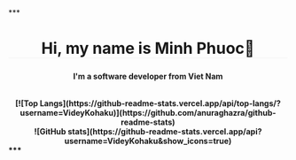 ***<h1 align="center" style="text-align: center; border-bottom: solid 1px #F2F2F2; margin-bottom: 24px;">Hi, my name is Minh Phuoc👋</h3>
<h4 align="center" style="text-align: center; margin-bottom: 32px;"> I'm a software developer from Viet Nam<h4>

<div align="center">[![Top Langs](https://github-readme-stats.vercel.app/api/top-langs/?username=VideyKohaku)](https://github.com/anuraghazra/github-readme-stats)</div>

<div align="center">![GitHub stats](https://github-readme-stats.vercel.app/api?username=VideyKohaku&show_icons=true)</div>***



<!--
**VideyKohaku/VideyKohaku** is a ✨ _special_ ✨ repository because its `README.md` (this file) appears on your GitHub profile.

Here are some ideas to get you started:

- 🔭 I’m currently working on ...
- 🌱 I’m currently learning ...
- 👯 I’m looking to collaborate on ...
- 🤔 I’m looking for help with ...
- 💬 Ask me about ...
- 📫 How to reach me: ...
- 😄 Pronouns: ...
- ⚡ Fun fact: ...
-->
